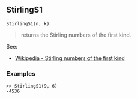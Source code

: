 ## StirlingS1

``` 
StirlingS1(n, k)
``` 

> returns the Stirling numbers of the first kind. 
 
See:  
* [Wikipedia - Stirling numbers of the first kind](https://en.wikipedia.org/wiki/Stirling_numbers_of_the_first_kind)

### Examples
``` 
>> StirlingS1(9, 6)
-4536
```